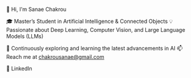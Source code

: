 👋 Hi, I'm Sanae Chakrou

🎓 Master’s Student in Artificial Intelligence & Connected Objects
💡 Passionate about Deep Learning, Computer Vision, and Large Language Models (LLMs)

🌱 Continuously exploring and learning the latest advancements in AI
📫 Reach me at chakrousanae@gmail.com

🔗 LinkedIn



